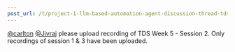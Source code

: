 ```yaml
---
post_url: /t/project-1-llm-based-automation-agent-discussion-thread-tds-jan-2025/164277/282
---
```

[@carlton](/u/carlton) [@Jivraj](/u/jivraj) please upload recording of TDS Week 5 - Session 2. Only recordings of session 1 & 3 have been uploaded.
